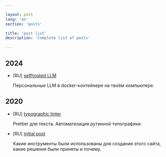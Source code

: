 ```yaml
---

layout: post
lang: 'en'
section: 'posts'

title: 'post list'
description: 'Сomplete list of posts'

---
```


## 2024

- [RU] [selfhosted LLM](/posts/2024/selfhosted_llm/)

  Персональные LLM в docker-контейнере на твоём компьютере.

## 2020

- [RU] [typographic linter](/posts/2020/typographic_linter/)

  Prettier для текста. Автоматизация рутинной типографики.

- [RU] [initial post](/posts/2020/initial_post/)

  Какие инструменты были использованы для создания этого сайта, какие решения были приняты и&nbsp;почему.
